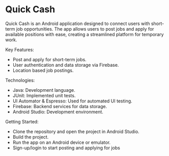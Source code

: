 # Quick Cash

Quick Cash is an Android application designed to connect users with short-term job opportunities. The app allows users to post jobs and apply for available positions with ease, creating a streamlined platform for temporary work.

Key Features:
 - Post and apply for short-term jobs.
 - User authentication and data storage via Firebase.
 - Location based job postings.

Technologies:
 - Java: Development language.
 - JUnit: Implemented unit tests.
 - UI Automator & Espresso: Used for automated UI testing.
 - Firebase: Backend services for data storage.
 - Android Studio: Development environment.

Getting Started:
 - Clone the repository and open the project in Android Studio.
 - Build the project.
 - Run the app on an Android device or emulator.
 - Sign-up/login to start posting and applying for jobs
